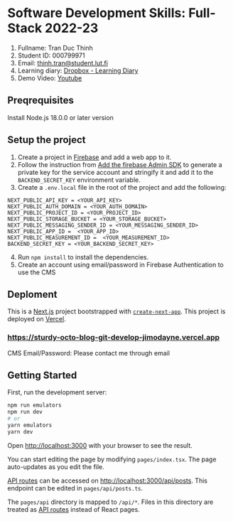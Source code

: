 # Software Development Skills: Full-Stack 2022-23

1. Fullname: Tran Duc Thinh
2. Student ID: 000799971
3. Email: thinh.tran@student.lut.fi
4. Learning diary: [Dropbox - Learning Diary](https://www.dropbox.com/s/mre6csmoilj121l/learning_diary.docx?dl=0)
5. Demo Video: [Youtube](https://youtu.be/uoBLCeJeupg)

## Preqrequisites

Install Node.js 18.0.0 or later version

## Setup the project

1. Create a project in [Firebase](https://console.firebase.google.com/) and add a web app to it.
2. Follow the instruction from [Add the firebase Admin SDK](https://firebase.google.com/docs/admin/setup) to generate a private key for the service account and stringify it and add it to the `BACKEND_SECRET_KEY` environment variable.
3. Create a `.env.local` file in the root of the project and add the following:

```
NEXT_PUBLIC_API_KEY = <YOUR_API_KEY>
NEXT_PUBLIC_AUTH_DOMAIN = <YOUR_AUTH_DOMAIN>
NEXT_PUBLIC_PROJECT_ID = <YOUR_PROJECT_ID>
NEXT_PUBLIC_STORAGE_BUCKET = <YOUR_STORAGE_BUCKET>
NEXT_PUBLIC_MESSAGING_SENDER_ID = <YOUR_MESSAGING_SENDER_ID>
NEXT_PUBLIC_APP_ID =  <YOUR_APP_ID>
NEXT_PUBLIC_MEASUREMENT_ID =  <YOUR_MEASUREMENT_ID>
BACKEND_SECRET_KEY = <YOUR_BACKEND_SECRET_KEY>
```

4. Run `npm install` to install the dependencies.
5. Create an account using email/password in Firebase Authentication to use the CMS

## Deploment

This is a [Next.js](https://nextjs.org/) project bootstrapped with [`create-next-app`](https://github.com/vercel/next.js/tree/canary/packages/create-next-app). This project is deployed on [Vercel](https://vercel.com/).

### https://sturdy-octo-blog-git-develop-jimodayne.vercel.app

CMS Email/Password: Please contact me through email

## Getting Started

First, run the development server:

```bash
npm run emulators
npm run dev
# or
yarn emulators
yarn dev
```

Open [http://localhost:3000](http://localhost:3000) with your browser to see the result.

You can start editing the page by modifying `pages/index.tsx`. The page auto-updates as you edit the file.

[API routes](https://nextjs.org/docs/api-routes/introduction) can be accessed on [http://localhost:3000/api/posts](http://localhost:3000/api/posts). This endpoint can be edited in `pages/api/posts.ts`.

The `pages/api` directory is mapped to `/api/*`. Files in this directory are treated as [API routes](https://nextjs.org/docs/api-routes/introduction) instead of React pages.
